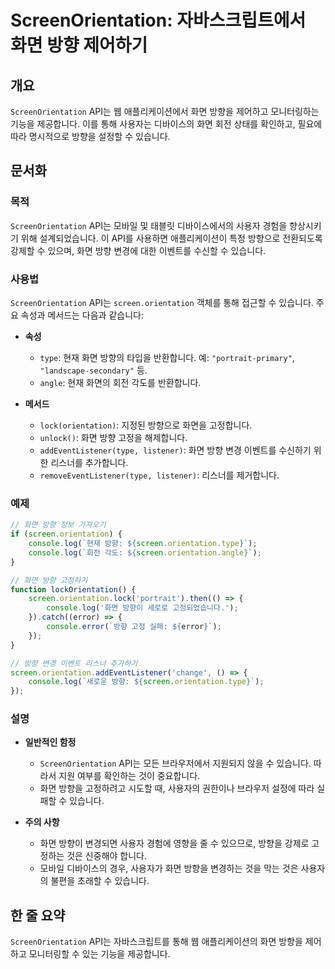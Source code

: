 <!--
Meta Description: # ScreenOrientation: 자바스크립트에서 화면 방향 제어하기 ## 개요 `ScreenOrientation` API는 웹 애플리케이션에서 화면 방향을 제어하고 모니터링하는 기능을 제공합니다. 이를 통해 사용자는 디바이스의 화면 회전 상태를 확인하고, 필요에 ...
Meta Keywords: orientation, screen, screenorientation, 방향을, 있습니다
-->

# ScreenOrientation: 자바스크립트에서 화면 방향 제어하기

## 개요
`ScreenOrientation` API는 웹 애플리케이션에서 화면 방향을 제어하고 모니터링하는 기능을 제공합니다. 이를 통해 사용자는 디바이스의 화면 회전 상태를 확인하고, 필요에 따라 명시적으로 방향을 설정할 수 있습니다.

## 문서화
### 목적
`ScreenOrientation` API는 모바일 및 태블릿 디바이스에서의 사용자 경험을 향상시키기 위해 설계되었습니다. 이 API를 사용하면 애플리케이션이 특정 방향으로 전환되도록 강제할 수 있으며, 화면 방향 변경에 대한 이벤트를 수신할 수 있습니다.

### 사용법
`ScreenOrientation` API는 `screen.orientation` 객체를 통해 접근할 수 있습니다. 주요 속성과 메서드는 다음과 같습니다:

- **속성**
  - `type`: 현재 화면 방향의 타입을 반환합니다. 예: `"portrait-primary"`, `"landscape-secondary"` 등.
  - `angle`: 현재 화면의 회전 각도를 반환합니다.

- **메서드**
  - `lock(orientation)`: 지정된 방향으로 화면을 고정합니다.
  - `unlock()`: 화면 방향 고정을 해제합니다.
  - `addEventListener(type, listener)`: 화면 방향 변경 이벤트를 수신하기 위한 리스너를 추가합니다.
  - `removeEventListener(type, listener)`: 리스너를 제거합니다.

### 예제
```javascript
// 화면 방향 정보 가져오기
if (screen.orientation) {
    console.log(`현재 방향: ${screen.orientation.type}`);
    console.log(`회전 각도: ${screen.orientation.angle}`);
}

// 화면 방향 고정하기
function lockOrientation() {
    screen.orientation.lock('portrait').then(() => {
        console.log('화면 방향이 세로로 고정되었습니다.');
    }).catch((error) => {
        console.error(`방향 고정 실패: ${error}`);
    });
}

// 방향 변경 이벤트 리스너 추가하기
screen.orientation.addEventListener('change', () => {
    console.log(`새로운 방향: ${screen.orientation.type}`);
});
```

### 설명
- **일반적인 함정**
  - `ScreenOrientation` API는 모든 브라우저에서 지원되지 않을 수 있습니다. 따라서 지원 여부를 확인하는 것이 중요합니다.
  - 화면 방향을 고정하려고 시도할 때, 사용자의 권한이나 브라우저 설정에 따라 실패할 수 있습니다.

- **주의 사항**
  - 화면 방향이 변경되면 사용자 경험에 영향을 줄 수 있으므로, 방향을 강제로 고정하는 것은 신중해야 합니다.
  - 모바일 디바이스의 경우, 사용자가 화면 방향을 변경하는 것을 막는 것은 사용자의 불편을 초래할 수 있습니다.

## 한 줄 요약
`ScreenOrientation` API는 자바스크립트를 통해 웹 애플리케이션의 화면 방향을 제어하고 모니터링할 수 있는 기능을 제공합니다.